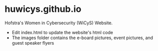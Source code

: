 # huwicys.github.io

Hofstra's Women in Cybersecurity (WiCyS) Website.
- Edit index.html to update the website's html code
- The images folder contains the e-board pictures, event pictures, and guest speaker flyers
